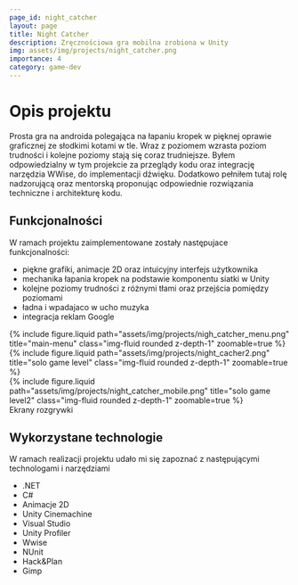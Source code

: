 ```yaml
---
page_id: night_catcher
layout: page
title: Night Catcher
description: Zręcznościowa gra mobilna zrobiona w Unity
img: assets/img/projects/night_catcher.png
importance: 4
category: game-dev
---
```


# Opis projektu

Prosta gra na androida polegająca na łapaniu kropek w pięknej oprawie graficznej ze słodkimi kotami w tle. Wraz z poziomem wzrasta poziom trudności i kolejne poziomy stają się coraz trudniejsze. Byłem odpowiedzialny w tym projekcie za przeglądy kodu oraz integrację narzędzia WWise, do implementacji dźwięku. Dodatkowo pełniłem tutaj rolę nadzorującą oraz mentorską proponując odpowiednie rozwiązania techniczne i architekturę kodu.

## Funkcjonalności

W ramach projektu zaimplementowane zostały następujace funkcjonalności:

- piękne grafiki, animacje 2D oraz intuicyjny interfejs użytkownika
- mechanika łapania kropek na podstawie komponentu siatki w Unity
- kolejne poziomy trudności z różnymi tłami oraz przejścia pomiędzy poziomami
- ładna i wpadajaco w ucho muzyka
- integracja reklam Google

<div class="row">
    <div class="col-sm mt-3 mt-md-0">
        {% include figure.liquid path="assets/img/projects/nigh_catcher_menu.png" title="main-menu" class="img-fluid rounded z-depth-1" zoomable=true %}
    </div>
     <div class="col-sm mt-3 mt-md-0">
        {% include figure.liquid  path="assets/img/projects/night_cacher2.png" title="solo game level" class="img-fluid rounded z-depth-1" zoomable=true %}
    </div>
    <div class="col-sm mt-3 mt-md-0">
        {% include figure.liquid path="assets/img/projects/night_catcher_mobile.png" title="solo game level2" class="img-fluid rounded z-depth-1" zoomable=true %}
    </div>
</div>
<div class="caption">
    Ekrany rozgrywki
</div>

## Wykorzystane technologie

W ramach realizacji projektu udało mi się zapoznać z następującymi technologami i narzędziami

- .NET
- C#
- Animacje 2D
- Unity Cinemachine
- Visual Studio
- Unity Profiler
- Wwise
- NUnit
- Hack&Plan
- Gimp
